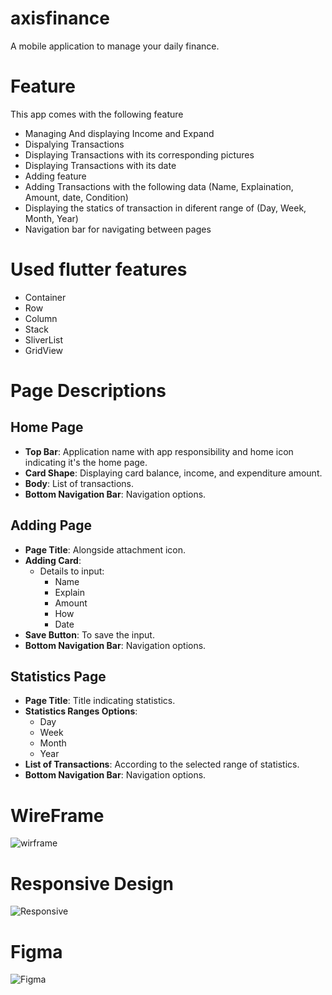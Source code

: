 # axisfinance
A mobile application to manage your daily finance.

# Feature 

This app comes with the following feature

 - Managing And displaying Income and Expand 
 - Dispalying Transactions
 - Displaying Transactions with its corresponding pictures
 - Displaying Transactions with its date
 - Adding feature
 - Adding Transactions with the following data (Name, Explaination, Amount, date, Condition)
 - Displaying the statics of transaction in diferent range of (Day, Week, Month, Year)
 - Navigation bar for navigating between pages

# Used flutter features
 - Container
 - Row 
 - Column
 - Stack 
 - SliverList
 - GridView
# Page Descriptions
## Home Page
- **Top Bar**: Application name with app responsibility and home icon indicating it's the home page.
- **Card Shape**: Displaying card balance, income, and expenditure amount.
- **Body**: List of transactions.
- **Bottom Navigation Bar**: Navigation options.

## Adding Page
- **Page Title**: Alongside attachment icon.
- **Adding Card**: 
  - Details to input:
    - Name
    - Explain
    - Amount
    - How
    - Date
- **Save Button**: To save the input.
- **Bottom Navigation Bar**: Navigation options.

## Statistics Page
- **Page Title**: Title indicating statistics.
- **Statistics Ranges Options**: 
  - Day
  - Week
  - Month
  - Year
- **List of Transactions**: According to the selected range of statistics.
- **Bottom Navigation Bar**: Navigation options.
 



# WireFrame
![wirframe](https://github.com/YasarMushtaq1/axisfinance/assets/124120950/7e7c6b63-253f-49cd-a47d-afa955a9dccb)



# Responsive Design
![Responsive ](https://github.com/YasarMushtaq1/axisfinance/assets/124120950/42d12812-0650-4768-96f0-007bbff1d037)



# Figma

![Figma](https://github.com/YasarMushtaq1/axisfinance/assets/124120950/8a33bf58-a9ec-4e8c-9b6e-50e70ed4ad01)

